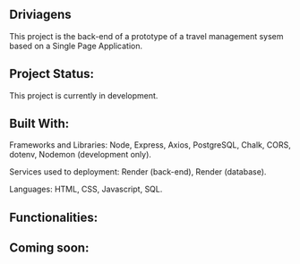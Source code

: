 ## Driviagens
This project is the back-end of a prototype of a travel management sysem based on a Single Page Application.

## Project Status:
This project is currently in development.

## Built With:<br>
Frameworks and Libraries: 
Node, Express, Axios, PostgreSQL, Chalk, CORS, dotenv, Nodemon (development only).<br>

Services used to deployment: 
Render (back-end), Render (database).<br>

Languages: 
HTML, CSS, Javascript, SQL.

## Functionalities:

## Coming soon: